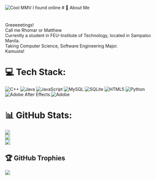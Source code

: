 
![Cool MMV I found online](https://github.com/user-attachments/assets/80bb9f86-a051-411e-b5ca-3481b375d211) # 💫 About Me

# 
Greeeeetings!<br>Call me Rhomar or Matthew<br>Currently a student in FEU-Institute of Technology, located in Sampaloc Manila.<br>Taking Computer Science, Software Engineering Major.<br>Kamusta!


# 💻 Tech Stack:
![C++](https://img.shields.io/badge/c++-%2300599C.svg?style=for-the-badge&logo=c%2B%2B&logoColor=white) ![Java](https://img.shields.io/badge/java-%23ED8B00.svg?style=for-the-badge&logo=openjdk&logoColor=white) ![JavaScript](https://img.shields.io/badge/javascript-%23323330.svg?style=for-the-badge&logo=javascript&logoColor=%23F7DF1E) ![MySQL](https://img.shields.io/badge/mysql-4479A1.svg?style=for-the-badge&logo=mysql&logoColor=white) ![SQLite](https://img.shields.io/badge/sqlite-%2307405e.svg?style=for-the-badge&logo=sqlite&logoColor=white) ![HTML5](https://img.shields.io/badge/html5-%23E34F26.svg?style=for-the-badge&logo=html5&logoColor=white) ![Python](https://img.shields.io/badge/python-3670A0?style=for-the-badge&logo=python&logoColor=ffdd54) ![Adobe After Effects](https://img.shields.io/badge/Adobe%20After%20Effects-9999FF.svg?style=for-the-badge&logo=Adobe%20After%20Effects&logoColor=white) ![Adobe](https://img.shields.io/badge/adobe-%23FF0000.svg?style=for-the-badge&logo=adobe&logoColor=white)
# 📊 GitHub Stats:
![](https://github-readme-stats.vercel.app/api?username=marhosa&theme=darcula&hide_border=true&include_all_commits=false&count_private=true)<br/>
![](https://nirzak-streak-stats.vercel.app/?user=marhosa&theme=darcula&hide_border=true)<br/>
![](https://github-readme-stats.vercel.app/api/top-langs/?username=marhosa&theme=darcula&hide_border=true&include_all_commits=false&count_private=true&layout=compact)

## 🏆 GitHub Trophies
![](https://github-profile-trophy.vercel.app/?username=marhosa&theme=onedark&no-frame=false&no-bg=true&margin-w=4)

<!-- Proudly created with GPRM ( https://gprm.itsvg.in ) -->
